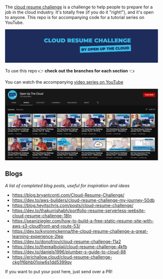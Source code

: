 The [cloud resume challenge](https://cloudresumechallenge.dev/) is a challenge to help people to prepare for a job in the cloud industry. It's totally free (if you do it "right!"), and it's open to anyone. This repo is for accompanying code for a tutorial series on YouTube. 

![header](header.png)

To use this repo 👉 **check out the branches for each section** 👈

You can watch the accompanying [video series on YouTube](https://www.youtube.com/channel/UCAklaE5D59xWtip-3Jwa7xA)

![youtube channel screenshot](image.png)

## Blogs

_A list of completed blog posts, useful for inspiration and ideas_

* https://blog.bryantconti.com/Cloud-Resume-Challenge/
* https://dev.to/aws-builders/cloud-resume-challenge-my-journey-50db
* https://blog.heyitschris.com/posts/cloud-resume-challenge/
* https://dev.to/thakurrishabh/portfolio-resume-serverless-website-cloud-resume-challenge-18ln
* https://seanjziegler.com/how-to-build-a-free-static-resume-site-with-aws-s3-cloudfront-and-route-53/
* https://dev.to/kyronmckenna/the-cloud-resume-challenge-a-great-learning-experience-2lep
* https://dev.to/donofriov/cloud-resume-challenge-11a2
* https://dev.to/therealbolaji/cloud-resume-challenge-4kfb
* https://dev.to/daniels1996/plumber-s-guide-to-cloud-88
* https://erichallow.cloud/cloud-resume-challenge-ckg1f6bhb01oiw6s1dd5399qv

If you want to put your post here, just send over a PR!
